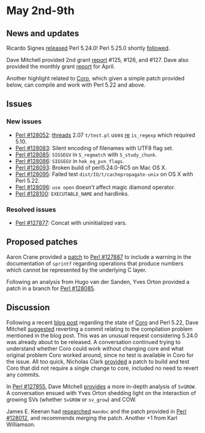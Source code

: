 # May 2nd-9th

## News and updates

Ricardo Signes
[released](http://www.nntp.perl.org/group/perl.perl5.porters/236242)
Perl 5.24.0! Perl 5.25.0 shortly
[followed](http://www.nntp.perl.org/group/perl.perl5.porters/236244).

Dave Mitchell provided 2nd grant
[report](http://www.nntp.perl.org/group/perl.perl5.porters/236239)
\#125, \#126, and \#127. Dave also provided the monthly grant
[report](http://www.nntp.perl.org/group/perl.perl5.porters/236241)
for April.

Another highlight related to
[Coro](https://metacpan.org/pod/Coro),
which given a simple patch provided below, can compile and work with
Perl 5.22 and above.

## Issues

### New issues

* [Perl #128052](https://rt.perl.org/Ticket/Display.html?id=128052):
  [threads](https://metacpan.org/pod/threads) 2.07 `t/test.pl` uses
  [re](https://metacpan.org/pod/re) `is_regexp` which required 5.10.
* [Perl #128083](https://rt.perl.org/Ticket/Display.html?id=128083):
  Silent encoding of filenames with UTF8 flag set.
* [Perl #128085](https://rt.perl.org/Ticket/Display.html?id=128085):
  `SIGSEGV` in `S_regmatch` with `S_study_chunk`.
* [Perl #128086](https://rt.perl.org/Ticket/Display.html?id=128086):
  `SIGSEGV` in `hek_eq_pvn_flags`.
* [Perl #128093](https://rt.perl.org/Ticket/Display.html?id=128093):
  Broken build of perl5.24.0-RC5 on Mac OS X.
* [Perl #128095](https://rt.perl.org/Ticket/Display.html?id=128095):
  Failed test `dist/IO/t/cachepropagate-unix` on OS X with Perl
  5.22.
* [Perl #128096](https://rt.perl.org/Ticket/Display.html?id=128096):
  `use open` doesn't affect magic diamond operator.
* [Perl #128100](https://rt.perl.org/Ticket/Display.html?id=128100):
  `EXECUTABLE_NAME` and hardlinks.

### Resolved issues

* [Perl #127877](https://rt.perl.org/Ticket/Display.html?id=127877):
  Concat with uninitialized vars.

## Proposed patches

Aaron Crane provided a
[patch](http://www.nntp.perl.org/group/perl.perl5.porters/236228)
to [Perl #127887](https://rt.perl.org/Ticket/Display.html?id=127887)
to include a warning in the documentation of `sprintf` regarding
operations that produce numbers which cannot be represented by
the underlying C layer.

Following an analysis from Hugo van der Sanden, Yves Orton
provided a patch in a branch for
[Perl #128085](https://rt.perl.org/Ticket/Display.html?id=128085).

## Discussion

Following a recent
[blog post](http://blogs.perl.org/users/aristotle/2016/05/coro-vs-5022.html)
regarding the state of [Coro](https://metacpan.org/pod/Coro)
and Perl 5.22, Dave Mitchell
[suggested](http://www.nntp.perl.org/group/perl.perl5.porters/236174)
reverting a commit relating to the compilation problem mentioned in
the blog post. This was an unusual request considering 5.24.0 was
already about to be released. A conversation continued trying to
understand whether Coro could work without changing core and what
original problem Coro worked around, since no test is available in
Coro for the issue. All too quick, Nicholas Clark
[provided](http://www.nntp.perl.org/group/perl.perl5.porters/236195)
a patch to build and test Coro that did not require a single change
to core, included no need to revert any commits.

In
[Perl #127855](https://rt.perl.org/Ticket/Display.html?id=127855),
Dave Mitchell
[provides](http://www.nntp.perl.org/group/perl.perl5.porters/236144)
a more in-depth analysis of `SvGROW`. A conversation ensued with
Yves Orton shedding light on the interaction of growing SVs
(whether `SvGROW` or `sv_grow`) and COW.

James E. Keenan had
[researched](http://www.nntp.perl.org/group/perl.perl5.porters/236202)
`mandoc` and the patch provided in
[Perl #128012](https://rt.perl.org/Ticket/Display.html?id=128012),
and recommends merging the patch. Another +1 from Karl Williamson.
